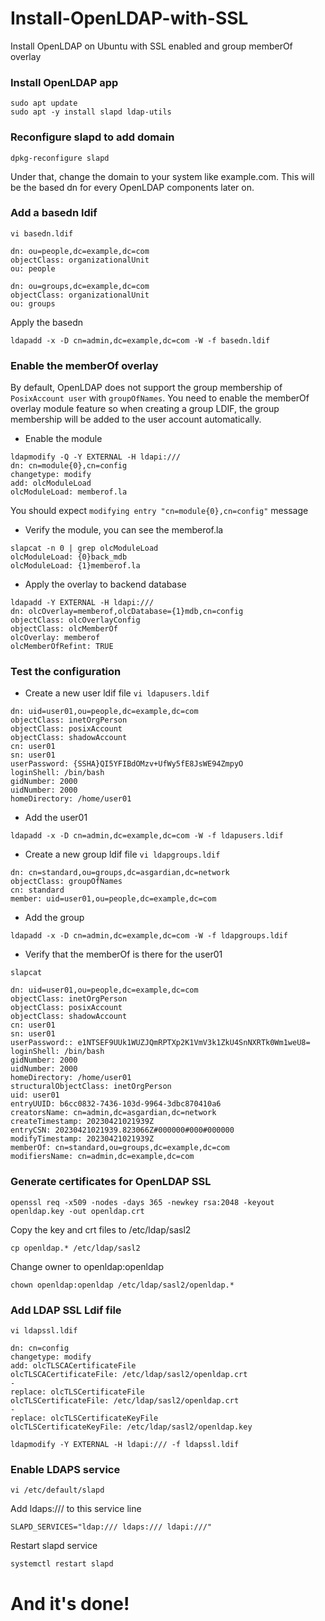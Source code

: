 # Install-OpenLDAP-with-SSL
Install OpenLDAP on Ubuntu with SSL enabled and group memberOf overlay

### Install OpenLDAP app
```
sudo apt update
sudo apt -y install slapd ldap-utils
```

### Reconfigure slapd to add domain
```
dpkg-reconfigure slapd
```
Under that, change the domain to your system like example.com. This will be the based dn for every OpenLDAP components later on.


### Add a basedn ldif
```
vi basedn.ldif
```
```
dn: ou=people,dc=example,dc=com
objectClass: organizationalUnit
ou: people

dn: ou=groups,dc=example,dc=com
objectClass: organizationalUnit
ou: groups
```
Apply the basedn
```
ldapadd -x -D cn=admin,dc=example,dc=com -W -f basedn.ldif
```


### Enable the memberOf overlay
By default, OpenLDAP does not support the group membership of `PosixAccount user` with `groupOfNames`. You need to enable the memberOf overlay module feature so when creating a group LDIF, the group membership will be added to the user account automatically.

- Enable the module
```
ldapmodify -Q -Y EXTERNAL -H ldapi:///
dn: cn=module{0},cn=config
changetype: modify
add: olcModuleLoad
olcModuleLoad: memberof.la
```
You should expect `modifying entry "cn=module{0},cn=config"` message

- Verify the module, you can see the memberof.la
```
slapcat -n 0 | grep olcModuleLoad
olcModuleLoad: {0}back_mdb
olcModuleLoad: {1}memberof.la
```

- Apply the overlay to backend database
```
ldapadd -Y EXTERNAL -H ldapi:///
dn: olcOverlay=memberof,olcDatabase={1}mdb,cn=config
objectClass: olcOverlayConfig
objectClass: olcMemberOf
olcOverlay: memberof
olcMemberOfRefint: TRUE
```

### Test the configuration
- Create a new user ldif file 
```vi ldapusers.ldif```
```
dn: uid=user01,ou=people,dc=example,dc=com
objectClass: inetOrgPerson
objectClass: posixAccount
objectClass: shadowAccount
cn: user01
sn: user01
userPassword: {SSHA}QI5YFIBdOMzv+UfWy5fE8JsWE94ZmpyO
loginShell: /bin/bash
gidNumber: 2000
uidNumber: 2000
homeDirectory: /home/user01
```
- Add the user01
```
ldapadd -x -D cn=admin,dc=example,dc=com -W -f ldapusers.ldif
```
- Create a new group ldif file
```vi ldapgroups.ldif```
```
dn: cn=standard,ou=groups,dc=asgardian,dc=network
objectClass: groupOfNames
cn: standard
member: uid=user01,ou=people,dc=example,dc=com
```
- Add the group
```
ldapadd -x -D cn=admin,dc=example,dc=com -W -f ldapgroups.ldif
```
- Verify that the memberOf is there for the user01
```
slapcat

dn: uid=user01,ou=people,dc=example,dc=com
objectClass: inetOrgPerson
objectClass: posixAccount
objectClass: shadowAccount
cn: user01
sn: user01
userPassword:: e1NTSEF9UUk1WUZJQmRPTXp2K1VmV3k1ZkU4SnNXRTk0Wm1weU8=
loginShell: /bin/bash
gidNumber: 2000
uidNumber: 2000
homeDirectory: /home/user01
structuralObjectClass: inetOrgPerson
uid: user01
entryUUID: b6cc0832-7436-103d-9964-3dbc870410a6
creatorsName: cn=admin,dc=asgardian,dc=network
createTimestamp: 20230421021939Z
entryCSN: 20230421021939.823066Z#000000#000#000000
modifyTimestamp: 20230421021939Z
memberOf: cn=standard,ou=groups,dc=example,dc=com
modifiersName: cn=admin,dc=example,dc=com
```

### Generate certificates for OpenLDAP SSL
```
openssl req -x509 -nodes -days 365 -newkey rsa:2048 -keyout openldap.key -out openldap.crt
```
Copy the key and crt files to /etc/ldap/sasl2
```
cp openldap.* /etc/ldap/sasl2
```
Change owner to openldap:openldap
```
chown openldap:openldap /etc/ldap/sasl2/openldap.*
```

### Add LDAP SSL Ldif file
```
vi ldapssl.ldif

dn: cn=config
changetype: modify
add: olcTLSCACertificateFile
olcTLSCACertificateFile: /etc/ldap/sasl2/openldap.crt
-
replace: olcTLSCertificateFile
olcTLSCertificateFile: /etc/ldap/sasl2/openldap.crt
-
replace: olcTLSCertificateKeyFile
olcTLSCertificateKeyFile: /etc/ldap/sasl2/openldap.key
```
```
ldapmodify -Y EXTERNAL -H ldapi:/// -f ldapssl.ldif
```

### Enable LDAPS service
```
vi /etc/default/slapd
```
Add ldaps:/// to this service line
```
SLAPD_SERVICES="ldap:/// ldaps:/// ldapi:///"
```
Restart slapd service
```
systemctl restart slapd
```

# And it's done!

